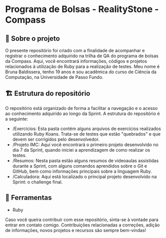 # Programa de Bolsas - RealityStone - Compass

## 🚀 Sobre o projeto

O presente repositório foi criado com a finalidade de acompanhar e registrar o conhecimento adquirido na trilha de QA do programa de bolsas da Compass. Aqui, você encontrará informações, códigos e projetos relacionados à utilização de Ruby para a realização de testes. Meu nome é Bruna Baldissera, tenho 19 anos e sou acadêmica do curso de Ciência da Computação, na Universidade de Passo Fundo.

## 🏗️ Estrutura do repositório

O repositório está organizado de forma a facilitar a navegação e o acesso ao conhecimento adquirido ao longo da Sprint. A estrutura do repositório é a seguinte:

- /Exercícios: Esta pasta contém alguns arquivos de exercícios realizados utilizando Ruby Koans. Trata-se de testes que estão "quebrados" e que devem ser corrigidos pelo desenvolvedor.
- /Projeto IMC: Aqui você encontrará o primeiro projeto desenvolvido no dia 7 da Sprint, quando iniciei a aprendizagem de como realizar os testes.
- /Resumos: Nesta pasta estão alguns resumos de videoaulas assistidas durante a Sprint, com alguns comandos aprendidos sobre o Git e GitHub, bem como informações principais sobre a linguagem Ruby.
- /Calculadora: Aqui está localizado o principal projeto desenvolvido na Sprint: o challenge final. 

## 🔧 Ferramentas

- Ruby

Caso você queira contribuir com esse repositório, sinta-se à vontade para entrar em contato comigo. Contribuições relacionadas a correções, adição de informações, novos projetos e recursos são sempre bem-vindas!